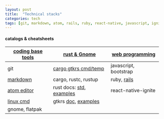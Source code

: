 ```yaml
---
layout: post
title:  "Technical stacks"
categories: tech
tags: [git, markdown, atom, rails, ruby, react-native, javascript, ignite, linux, rust, gtk, gtkrs, flatpak]
---
```


#### catalogs & cheatsheets

[coding base tools](/coding_base_tools)|[rust & Gnome](/coding_rust_gnome)| [web programming](/coding_web)
              -|                  -|           -
           git |[cargo gtkrs cmd/temp](https://gitlab.gnome.org/bilelmoussaoui/gtk-rust-template)| javascript, bootstrap
[markdown](https://guides.github.com/features/mastering-markdown/)|cargo, rustc, rustup| ruby, [rails]()
[atom editor](http://d2wy8f7a9ursnm.cloudfront.net/atom-editor-cheat-sheet.pdf)|rust docs: [std](https://doc.rust-lang.org/std/index.html), [examples](https://doc.rust-lang.org/stable/rust-by-example/)| react-native-ignite
[linux cmd](https://images.linoxide.com/linux-cheat-sheet.pdf) | gtkrs [doc](https://gtk-rs.org/), [examples]()|
  | gnome, flatpak|
